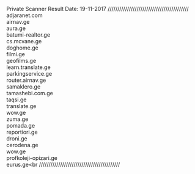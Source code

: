 Private Scanner Result Date: 19-11-2017
//////////////////////////////////////////
adjaranet.com<br/>
airnav.ge<br/>
aura.ge<br/>
batumi-realtor.ge<br/>
cs.mcvane.ge<br/>
doghome.ge<br/>
filmi.ge<br/>
geofilms.ge<br/>
learn.translate.ge<br/>
parkingservice.ge<br/>
router.airnav.ge<br/>
samaklero.ge<br/>
tamashebi.com.ge<br/>
taqsi.ge<br/>
translate.ge<br/>
wow.ge<br/>
zuma.ge<br/>
pomada.ge<br/>
reportiori.ge<br/>
droni.ge<br/>
cerodena.ge<br/>
wow.ge<br/>
profkoleji-opizari.ge<br/>
eurus.ge<br
//////////////////////////////////////////

